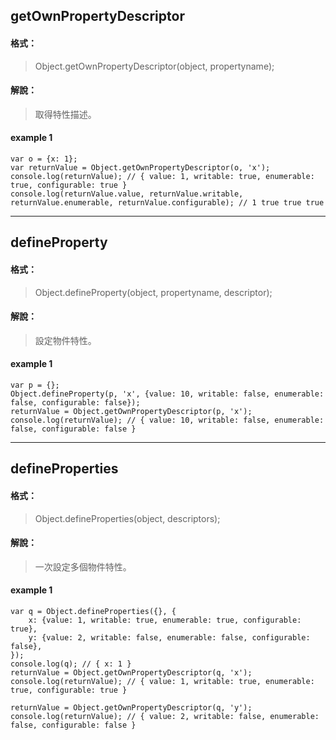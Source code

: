 ## getOwnPropertyDescriptor
#### 格式：
> Object.getOwnPropertyDescriptor(object, propertyname);

#### 解說：
> 取得特性描述。

#### example 1
```
var o = {x: 1};
var returnValue = Object.getOwnPropertyDescriptor(o, 'x');
console.log(returnValue); // { value: 1, writable: true, enumerable: true, configurable: true }
console.log(returnValue.value, returnValue.writable, returnValue.enumerable, returnValue.configurable); // 1 true true true
```
---
## defineProperty
#### 格式：
> Object.defineProperty(object, propertyname, descriptor);

#### 解說：
> 設定物件特性。

#### example 1
```
var p = {};
Object.defineProperty(p, 'x', {value: 10, writable: false, enumerable: false, configurable: false});
returnValue = Object.getOwnPropertyDescriptor(p, 'x');
console.log(returnValue); // { value: 10, writable: false, enumerable: false, configurable: false }
```
---
## defineProperties
#### 格式：
> Object.defineProperties(object, descriptors);

#### 解說：
> 一次設定多個物件特性。

#### example 1
```
var q = Object.defineProperties({}, {
    x: {value: 1, writable: true, enumerable: true, configurable: true},
    y: {value: 2, writable: false, enumerable: false, configurable: false},
});
console.log(q); // { x: 1 }
returnValue = Object.getOwnPropertyDescriptor(q, 'x');
console.log(returnValue); // { value: 1, writable: true, enumerable: true, configurable: true }

returnValue = Object.getOwnPropertyDescriptor(q, 'y');
console.log(returnValue); // { value: 2, writable: false, enumerable: false, configurable: false }
```